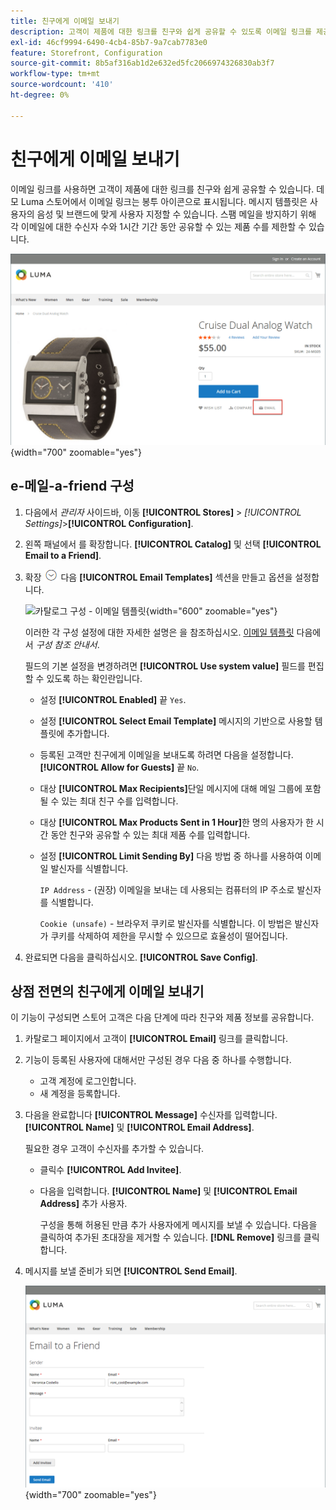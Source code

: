 ```yaml
---
title: 친구에게 이메일 보내기
description: 고객이 제품에 대한 링크를 친구와 쉽게 공유할 수 있도록 이메일 링크를 제공하는 방법에 대해 알아봅니다.
exl-id: 46cf9994-6490-4cb4-85b7-9a7cab7783e0
feature: Storefront, Configuration
source-git-commit: 8b5af316ab1d2e632ed5fc2066974326830ab3f7
workflow-type: tm+mt
source-wordcount: '410'
ht-degree: 0%

---
```


# 친구에게 이메일 보내기

이메일 링크를 사용하면 고객이 제품에 대한 링크를 친구와 쉽게 공유할 수 있습니다. 데모 Luma 스토어에서 이메일 링크는 봉투 아이콘으로 표시됩니다. 메시지 템플릿은 사용자의 음성 및 브랜드에 맞게 사용자 지정할 수 있습니다. 스팸 메일을 방지하기 위해 각 이메일에 대한 수신자 수와 1시간 기간 동안 공유할 수 있는 제품 수를 제한할 수 있습니다.

![예제 storefront - 친구에게 이메일 보내기](./assets/storefront-email-a-friend.png){width="700" zoomable="yes"}

## e-메일-a-friend 구성

1. 다음에서 _관리자_ 사이드바, 이동 **[!UICONTROL Stores]** > _[!UICONTROL Settings]_>**[!UICONTROL Configuration]**.

1. 왼쪽 패널에서 를 확장합니다. **[!UICONTROL Catalog]** 및 선택 **[!UICONTROL Email to a Friend]**.

1. 확장 ![확장 선택기](../assets/icon-display-expand.png) 다음 **[!UICONTROL Email Templates]** 섹션을 만들고 옵션을 설정합니다.

   ![카탈로그 구성 - 이메일 템플릿](../configuration-reference/catalog/assets/email-to-a-friend-email-templates.png){width="600" zoomable="yes"}

   이러한 각 구성 설정에 대한 자세한 설명은 을 참조하십시오. [이메일 템플릿](../configuration-reference/catalog/email-to-a-friend.md) 다음에서 _구성 참조 안내서_.

   필드의 기본 설정을 변경하려면 **[!UICONTROL Use system value]** 필드를 편집할 수 있도록 하는 확인란입니다.

   - 설정 **[!UICONTROL Enabled]** 끝 `Yes`.

   - 설정 **[!UICONTROL Select Email Template]** 메시지의 기반으로 사용할 템플릿에 추가합니다.

   - 등록된 고객만 친구에게 이메일을 보내도록 하려면 다음을 설정합니다. **[!UICONTROL Allow for Guests]** 끝 `No`.

   - 대상 **[!UICONTROL Max Recipients]**&#x200B;단일 메시지에 대해 메일 그룹에 포함될 수 있는 최대 친구 수를 입력합니다.

   - 대상 **[!UICONTROL Max Products Sent in 1 Hour]**&#x200B;한 명의 사용자가 한 시간 동안 친구와 공유할 수 있는 최대 제품 수를 입력합니다.

   - 설정 **[!UICONTROL Limit Sending By]** 다음 방법 중 하나를 사용하여 이메일 발신자를 식별합니다.

     `IP Address`  - (권장) 이메일을 보내는 데 사용되는 컴퓨터의 IP 주소로 발신자를 식별합니다.

     `Cookie (unsafe)` - 브라우저 쿠키로 발신자를 식별합니다. 이 방법은 발신자가 쿠키를 삭제하여 제한을 무시할 수 있으므로 효율성이 떨어집니다.

1. 완료되면 다음을 클릭하십시오. **[!UICONTROL Save Config]**.

## 상점 전면의 친구에게 이메일 보내기

이 기능이 구성되면 스토어 고객은 다음 단계에 따라 친구와 제품 정보를 공유합니다.

1. 카탈로그 페이지에서 고객이 **[!UICONTROL Email]** 링크를 클릭합니다.

1. 기능이 등록된 사용자에 대해서만 구성된 경우 다음 중 하나를 수행합니다.

   - 고객 계정에 로그인합니다.
   - 새 계정을 등록합니다.

1. 다음을 완료합니다 **[!UICONTROL Message]** 수신자를 입력합니다. **[!UICONTROL Name]** 및 **[!UICONTROL Email Address]**.

   필요한 경우 고객이 수신자를 추가할 수 있습니다.

   - 클릭수 **[!UICONTROL Add Invitee]**.

   - 다음을 입력합니다. **[!UICONTROL Name]** 및 **[!UICONTROL Email Address]** 추가 사용자.

     구성을 통해 허용된 만큼 추가 사용자에게 메시지를 보낼 수 있습니다. 다음을 클릭하여 추가된 초대장을 제거할 수 있습니다. **[!DNL Remove]** 링크를 클릭합니다.

1. 메시지를 보낼 준비가 되면 **[!UICONTROL Send Email]**.

   ![예제 storefront - 친구에게 이메일 보내기](./assets/storefront-email-a-friend-form.png){width="700" zoomable="yes"}
